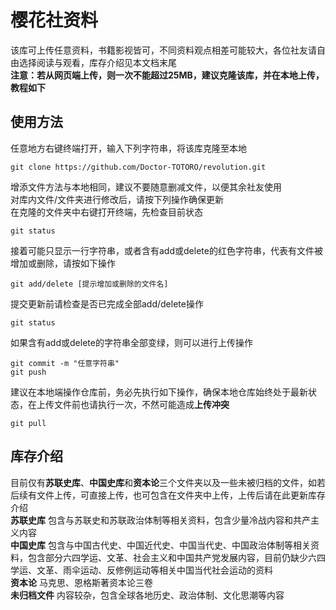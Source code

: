# 樱花社资料
该库可上传任意资料，书籍影视皆可，不同资料观点相差可能较大，各位社友请自由选择阅读与观看，库存介绍见本文档末尾  
**注意：若从网页端上传，则一次不能超过25MB，建议克隆该库，并在本地上传，教程如下**

## 使用方法
任意地方右键终端打开，输入下列字符串，将该库克隆至本地
```
git clone https://github.com/Doctor-TOTORO/revolution.git
```
增添文件方法与本地相同，建议不要随意删减文件，以便其余社友使用  
对库内文件/文件夹进行修改后，请按下列操作确保更新  
在克隆的文件夹中右键打开终端，先检查目前状态
```
git status
```
接着可能只显示一行字符串，或者含有add或delete的红色字符串，代表有文件被增加或删除，请按如下操作
```
git add/delete [提示增加或删除的文件名]
```
提交更新前请检查是否已完成全部add/delete操作
```
git status
```
如果含有add或delete的字符串全部变绿，则可以进行上传操作
```
git commit -m "任意字符串"
git push
```
建议在本地端操作仓库前，务必先执行如下操作，确保本地仓库始终处于最新状态，在上传文件前也请执行一次，不然可能造成**上传冲突**
```
git pull
```

## 库存介绍
目前仅有**苏联史库**、**中国史库**和**资本论**三个文件夹以及一些未被归档的文件，如若后续有文件上传，可直接上传，也可包含在文件夹中上传，上传后请在此更新库存介绍  
**苏联史库** 包含与苏联史和苏联政治体制等相关资料，包含少量冷战内容和共产主义内容  
**中国史库** 包含与中国古代史、中国近代史、中国当代史、中国政治体制等相关资料，包含部分六四学运、文革、社会主义和中国共产党发展内容，目前仍缺少六四学运、文革、雨伞运动、反修例运动等相关中国当代社会运动的资料  
**资本论** 马克思、恩格斯著资本论三卷  
**未归档文件** 内容较杂，包含全球各地历史、政治体制、文化思潮等内容
